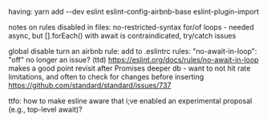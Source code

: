 having: yarn add --dev eslint eslint-config-airbnb-base eslint-plugin-import

notes on rules disabled in files:
  no-restricted-syntax
    for/of loops - needed async, but [].forEach() with await is contraindicated, try/catch issues

global disable turn an airbnb rule: add to .eslintrc rules:
  "no-await-in-loop": "off"
    no longer an issue? (ttd)
    https://eslint.org/docs/rules/no-await-in-loop makes a good point revisit after Promises deeper
    db - want to not hit rate limitations, and often to check for changes before inserting
    https://github.com/standard/standard/issues/737

ttfo: how to make esline aware that i;ve enabled an experimental proposal (e.g., top-level await)?